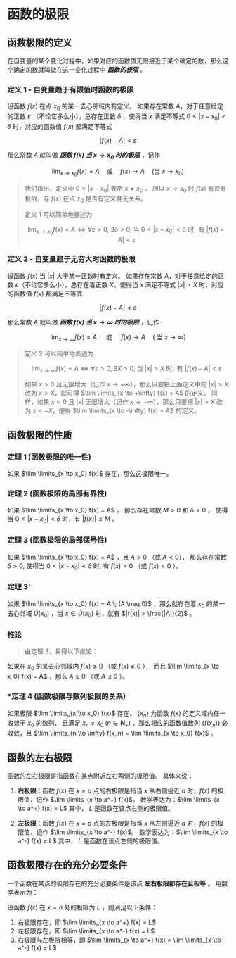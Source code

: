 # 函数的极限

## 函数极限的定义

在自变量的某个变化过程中，如果对应的函数值无限接近于某个确定的数，那么这个确定的数就叫做在这一变化过程中 ***函数的极限*** 。

### 定义 1 - 自变量趋于有限值时函数的极限

设函数 $f(x)$ 在点 $x_0$ 的某一去心邻域内有定义。
如果存在常数 $A$，对于任意给定的正数 $\varepsilon$ （不论它多么小），总存在正数 $\delta$ ，使得当 $x$ 满足不等式
$0 < |x - x_0| < \delta$ 时，对应的函数值 $f(x)$ 都满足不等式

$$
|f(x) - A| < \varepsilon
$$

那么常数 $A$ 就叫做 ***函数 $f(x)$ 当 $x \to x_0$ 时的极限*** ，记作

$$
\lim_{x \to x_0} f(x) = A
\quad \text{或} \quad
f(x) \to A \quad (\text{当 } x \to x_0)
$$

> 我们指出，定义中 $0 < |x - x_0|$ 表示 $x \ne x_0$ ，
> 所以 $x \to x_0$ 时 $f(x)$ 有没有极限，与 $f(x)$ 在点 $x_0$ 是否有定义并无关系。
>
> 定义 1 可以简单地表述为
> 
> $$
> \lim_{x \to x_0} f(x) = A \iff \forall \varepsilon > 0, \;
> \exists \delta > 0, \;
> \text{当 } 0 < |x - x_0| < \delta \text{ 时}, \text{ 有 } |f(x) - A| < \varepsilon
> $$


### 定义 2 - 自变量趋于无穷大时函数的极限

设函数 $f(x)$ 当 $|x|$ 大于某一正数时有定义。
如果存在常数 $A$，对于任意给定的正数 $\varepsilon$（不论它多么小），总存在着正数 $X$，使得当 $x$ 满足不等式
$|x| > X$ 时，对应的函数值 $f(x)$ 都满足不等式

$$
|f(x) - A| < \varepsilon
$$

那么常数 $A$ 就叫做 ***函数 $f(x)$ 当 $x \to \infty$ 时的极限*** ，记作

$$
\lim_{x \to \infty} f(x) = A
\quad \text{ 或 } \quad
f(x) \to A \quad (\text{ 当 }  x \to \infty)
$$

> 定义 2 可以简单地表述为
> 
> $$
> \lim_{x \to \infty} f(x) = A \iff \forall \varepsilon > 0, \;
> \exists X > 0, \;
> \text{当 } |x| > X \text{ 时}, \text{ 有 } |f(x) - A| < \varepsilon
> $$
>
> 如果 $x > 0$ 且无限增大（记作 $x \to +\infty$），那么只要把上面定义中的 $|x| > X$ 改为 $x > X$，就可得
> $\lim \limits_{x \to +\infty} f(x) = A$ 的定义。
> 同样，如果 $x < 0$ 且 $|x|$ 无限增大（记作 $x \to -\infty$），那么只要把 $|x| > X$ 改为 $x < -X$，便得
> $\lim \limits_{x \to -\infty} f(x) = A$ 的定义。

## 函数极限的性质

### 定理 1 (函数极限的唯一性)

如果 $\lim \limits_{x \to x_0} f(x)$ 存在，那么这极限唯一。

### 定理 2 (函数极限的局部有界性)

如果 $\lim \limits_{x \to x_0} f(x) = A$ ，
那么存在常数 $M > 0$ 和 $\delta > 0$ ，
使得当 $0 < |x - x_0| < \delta$ 时，有 $|f(x)| \leq M$ 。

### 定理 3 (函数极限的局部保号性)

如果 $\lim \limits_{x \to x_0} f(x) = A$ ，且 $A > 0$ （或 $A < 0$），
那么存在常数 $\delta > 0$, 使得当 $0 < |x - x_0| < \delta$ 时, 有 $f(x) > 0$ （或 $f(x) < 0$ ）。

### 定理 3'

如果 $\lim \limits_{x \to x_0} f(x) = A \; (A \neq 0)$ ，那么就存在着 $x_0$ 的某一去心邻域 $\mathring{U}(x_0)$ ，当
$x \in \mathring{U}(x_0)$ 时，就有 $|f(x)| > \frac{|A|}{2}$ 。

### 推论

> 由定理 3，易得以下推论：

如果在 $x_0$ 的某去心邻域内 $f(x) \geq 0$ （或 $f(x) \leq 0$ ），
而且 $\lim \limits_{x \to x_0} f(x) = A$ ，那么 $A \geq 0$ （或 $A \leq 0$ ）。

### *定理 4 (函数极限与数列极限的关系)

如果极限 $\lim \limits_{x \to x_0} f(x)$ 存在， $\{x_n\}$ 为函数 $f(x)$ 的定义域内任一收敛于 $x_0$ 的数列，
且满足 $x_n \neq x_0 \; (n \in \mathbf{N}_+)$ ，那么相应的函数值数列 $\{f(x_n)\}$ 必收敛，且
$\lim \limits_{n \to \infty} f(x_n) = \lim \limits_{x \to x_0} f(x)$ 。

## 函数的左右极限

函数的左右极限是指函数在某点附近左右两侧的极限值。
具体来说：

1. **右极限**：函数 $f(x)$ 在 $x = a$ 点的右极限是指当 $x$ 从右侧逼近 $a$ 时，$f(x)$ 的极限值，记作 $\lim \limits_{x \to a^+} f(x)$。
   数学表达为：$\lim \limits_{x \to a^+} f(x) = L$ 其中， $L$ 是函数在该点右侧的极限值。

2. **左极限**：函数 $f(x)$ 在 $x = a$ 点的左极限是指当 $x$ 从左侧逼近 $a$ 时，$f(x)$ 的极限值，记作 $\lim \limits_{x \to a^-} f(x)$。
   数学表达为：$\lim \limits_{x \to a^-} f(x) = L$ 其中， $L$ 是函数在该点左侧的极限值。

## 函数极限存在的充分必要条件

一个函数在某点的极限存在的充分必要条件是该点 **左右极限都存在且相等** 。
用数学表示为：

设函数 $f(x)$ 在 $x = a$ 处的极限为 $L$ ，则满足以下条件：

1. 右极限存在，即 $\lim \limits_{x \to a^+} f(x) = L$
2. 左极限存在，即 $\lim \limits_{x \to a^-} f(x) = L$
3. 右极限与左极限相等，即 $\lim \limits_{x \to a^+} f(x) = \lim \limits_{x \to a^-} f(x) = L$
